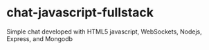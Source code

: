 # chat-javascript-fullstack
Simple chat developed with HTML5 javascript, WebSockets, Nodejs, Express, and Mongodb
